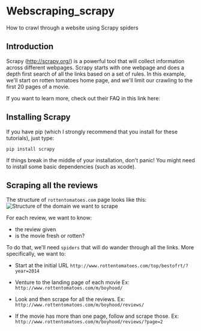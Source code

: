 Webscraping_scrapy
==========

How to crawl through a website using Scrapy spiders

Introduction 
------

Scrapy (http://scrapy.org/) is a powerful tool that will collect information across different webpages. Scrapy starts with one webpage and does a depth first search of all the links based on a set of rules. In this example, we'll start on rotten tomatoes home page, and we'll limit our crawling to the first 20 pages of a movie. 


If you want to learn more, check out their FAQ in this link here: 


Installing Scrapy
------

If you have pip (which I strongly recommend that you install for these tutorials), just type:

```
pip install scrapy
```

If things break in the middle of your installation, don't panic! You might need to install some basic dependencies (such as xcode). 


Scraping all the reviews
------

The structure of `rottentomatoes.com` page looks like this:
![Structure of the domain we want to scrape](https://github.com/theleastinterestingcoder/Webscraping_scrapy/blob/master/resources/outline.jpg)

For each review, we want to know:
* the review given
* is the movie fresh or rotten?

To do that, we'll need `spiders` that will do wander through all the links. More specifically, we want to:

* Start at the initial URL `http://www.rottentomatoes.com/top/bestofrt/?year=2014`

* Venture to the landing page of each movie Ex: `http://www.rottentomatoes.com/m/boyhood/`

* Look and then scrape for all the reviews. Ex: `http://www.rottentomatoes.com/m/boyhood/reviews/`

* If the movie has more than one page, follow and scrape those. Ex: `http://www.rottentomatoes.com/m/boyhood/reviews/?page=2`


